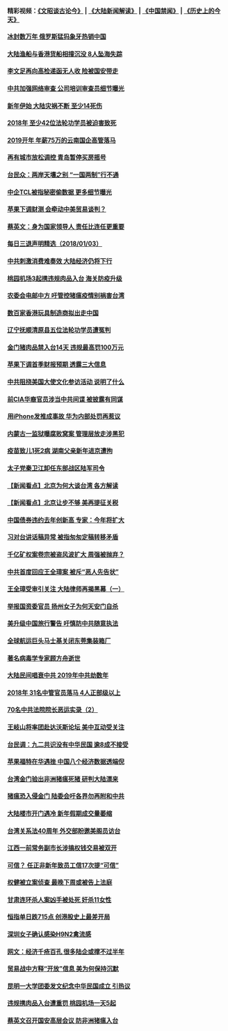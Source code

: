 #### 精彩视频：[《文昭谈古论今》](https://github.com/gfw-breaker/wenzhao/blob/master/README.md?t=01040931) | [《大陆新闻解读》](https://github.com/gfw-breaker/ntdtv-comedy/blob/master/README.md?t=01040931) | [《中国禁闻》](https://github.com/gfw-breaker/ntdtv-news/blob/master/README.md?t=01040931) | [《历史上的今天》](https://github.com/gfw-breaker/today-in-history/blob/master/README.md?t=01040931) 

#### [冰封数万年 俄罗斯猛犸象牙热销中国](../pages/nsc413/n10952945.md?t=01040931) 

#### [大陆渔船与香港货船相撞沉没 8人坠海失踪](../pages/nsc413/n10952634.md?t=01040931) 

#### [李文足再向高检递函无人收 险被国安带走](../pages/nsc413/n10952705.md?t=01040931) 

#### [中共加强网络审查 公司培训审查员细节曝光](../pages/nsc413/n10952615.md?t=01040931) 

#### [新年伊始 大陆灾祸不断 至少14死伤](../pages/nsc413/n10952435.md?t=01040931) 

#### [2018年 至少42位法轮功学员被迫害致死](../pages/nsc413/n10908623.md?t=01040931) 

#### [2019开年 年薪75万的云南国企高管落马](../pages/nsc413/n10952381.md?t=01040931) 

#### [再有城市放松调控 青岛暂停买房摇号](../pages/nsc413/n10952332.md?t=01040931) 

#### [台民众：两岸天壤之别 “一国两制”行不通](../pages/nsc413/n10952156.md?t=01040931) 

#### [中企TCL被指秘密偷数据 更多细节曝光](../pages/nsc413/n10952213.md?t=01040931) 


#### [苹果下调财测 会牵动中美贸易谈判？](../pages/nsc413/n10952252.md?t=01040931) 

#### [蔡英文：身为国家领导人 责任比连任更重要](../pages/nsc413/n10951160.md?t=01040931) 

#### [每日三退声明精选（2018/01/03）](../pages/nsc413/n10952380.md?t=01040931) 

#### [中共刺激消费难奏效 大陆经济仍将下行](../pages/nsc413/n10952233.md?t=01040931) 

#### [桃园机场3起携违规肉品入台 海关防疫升级](../pages/nsc413/n10952268.md?t=01040931) 

#### [农委会电邮中方 吁管控猪瘟疫情别祸害台湾](../pages/nsc413/n10952226.md?t=01040931) 

#### [数百家香港玩具制造商拟出走中国](../pages/nsc413/n10952124.md?t=01040931) 

#### [辽宁抚顺清原县五位法轮功学员遭冤判](../pages/nsc413/n10951089.md?t=01040931) 

#### [金门猪肉品禁入台14天 违规最高罚100万元](../pages/nsc413/n10952149.md?t=01040931) 

#### [苹果下调首季财报预期 透露三大信息](../pages/nsc413/n10951956.md?t=01040931) 

#### [中共阻挠美国大使文化参访活动 说明了什么](../pages/nsc413/n10951984.md?t=01040931) 

#### [前CIA华裔官员涉当中共间谍 被披露有同谋](../pages/nsc413/n10951790.md?t=01040931) 

#### [用iPhone发推成事故 华为内部处罚再惹议](../pages/nsc413/n10951671.md?t=01040931) 

#### [内蒙古一监狱曝腐败窝案 管理层放走涉黑犯](../pages/nsc413/n10951872.md?t=01040931) 

#### [疫苗致儿1死2病 湖南父亲新年进京遭拘](../pages/nsc413/n10951172.md?t=01040931) 

#### [太子党秦卫江卸任东部战区陆军司令](../pages/nsc413/n10951742.md?t=01040931) 

#### [【新闻看点】北京为何大谈台湾 各方解读](../pages/nsc413/n10951577.md?t=01040931) 

#### [【新闻看点】北京让步不够 美再提征关税](../pages/nsc413/n10951578.md?t=01040931) 

#### [中国债券违约去年创新高 专家：今年将扩大](../pages/nsc413/n10951734.md?t=01040931) 

#### [习对台讲话稿异常 被指匆匆定稿转移矛盾](../pages/nsc413/n10951568.md?t=01040931) 

#### [千亿矿权案卷宗被盗风波扩大 周强被抛弃？](../pages/nsc413/n10951814.md?t=01040931) 

#### [中共首度回应王全璋案 被斥“恶人先告状”](../pages/nsc413/n10951752.md?t=01040931) 

#### [王全璋受审引关注 大陆律师再揭黑幕（一）](../pages/nsc413/n10949931.md?t=01040931) 

#### [举报国资委官员 扬州女子为何天安门自杀](../pages/nsc413/n10951669.md?t=01040931) 

#### [美升级中国旅行警告 吁慎防中共随意执法](../pages/nsc413/n10951639.md?t=01040931) 

#### [全球航运巨头马士基关闭东莞集装箱厂](../pages/nsc413/n10951604.md?t=01040931) 

#### [著名病毒学专家顾方舟逝世](../pages/nsc413/n10951524.md?t=01040931) 

#### [大陆民间唱衰中共 2019年中共劫数年](../pages/nsc413/n10951272.md?t=01040931) 

#### [2018年 31名中管官员落马 4人正部级以上](../pages/nsc413/n10950041.md?t=01040931) 

#### [70名中共法院院长恶运实录（2）](../pages/nsc413/n10933714.md?t=01040931) 

#### [王岐山将率团赴达沃斯论坛 美中互动受关注](../pages/nsc413/n10951468.md?t=01040931) 

#### [台民调：九二共识没有中华民国 逾8成不接受](../pages/nsc413/n10951098.md?t=01040931) 

#### [苹果福特在华遇挫 中国八个经济数据透端倪](../pages/nsc413/n10951457.md?t=01040931) 

#### [台湾金门验出非洲猪瘟死猪 研判大陆漂来](../pages/nsc413/n10951074.md?t=01040931) 

#### [猪瘟恐入侵金门 陆委会吁各界勿再附和中共](../pages/nsc413/n10951238.md?t=01040931) 


#### [大陆楼市开门遇冷 新年假期成交量萎缩](../pages/nsc413/n10950241.md?t=01040931) 

#### [台湾关系法40周年 外交部盼邀美阁员访台](../pages/nsc413/n10950705.md?t=01040931) 

#### [江西一前常务副市长涉搞权钱交易被双开](../pages/nsc413/n10950547.md?t=01040931) 

#### [可信？ 任正非新年致员工信17次提“可信”](../pages/nsc413/n10950406.md?t=01040931) 

#### [权健被立案侦查 最晚下周或被告上法庭](../pages/nsc413/n10950368.md?t=01040931) 

#### [甘肃连环杀人案凶手被处死 奸杀11女性](../pages/nsc413/n10950269.md?t=01040931) 

#### [恒指单日跌715点 创港股史上最差开局](../pages/nsc413/n10949882.md?t=01040931) 

#### [深圳女子确认感染H9N2禽流感](../pages/nsc413/n10950091.md?t=01040931) 

#### [网文：经济千疮百孔 很多陆企或撑不过半年](../pages/nsc413/n10950075.md?t=01040931) 

#### [贸易战中方释“开放”信息 美为何保持沉默](../pages/nsc413/n10949769.md?t=01040931) 

#### [昆明一大学团委发文纪念中华民国成立 引热议](../pages/nsc413/n10948201.md?t=01040931) 

#### [违规携肉品入台遭重罚 桃园机场一天5起](../pages/nsc413/n10950159.md?t=01040931) 

#### [蔡英文召开国安高层会议 防非洲猪瘟入台](../pages/nsc413/n10950116.md?t=01040931) 

